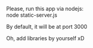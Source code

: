 Please, run this app via nodejs: <br>
node static-server.js

By default, it will be at port 3000

Oh, add libraries by yourself xD
